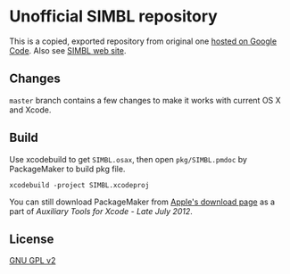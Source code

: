 Unofficial SIMBL repository
===========================

This is a copied, exported repository from original one [hosted on Google Code](https://code.google.com/p/simbl/).
Also see [SIMBL web site](http://www.culater.net/software/SIMBL/SIMBL.php).

Changes
-------

``master`` branch contains a few changes to make it works with current OS X and Xcode.

Build
-----

Use xcodebuild to get ``SIMBL.osax``, then open ``pkg/SIMBL.pmdoc`` by PackageMaker to build pkg file.

    xcodebuild -project SIMBL.xcodeproj

You can still download PackageMaker from [Apple's download page](https://developer.apple.com/downloads/) as a part of *Auxiliary Tools for Xcode - Late July 2012*.

License
-------

[GNU GPL v2](http://www.gnu.org/licenses/old-licenses/gpl-2.0.html)
